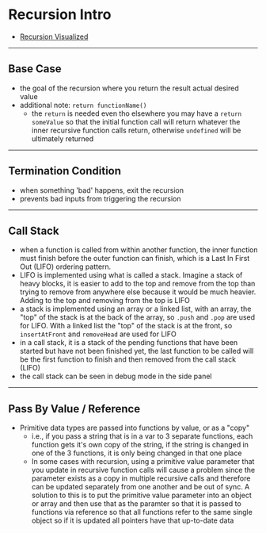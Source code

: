 # Recursion Intro

- [Recursion Visualized](https://visualgo.net/bn/recursion)

---

## Base Case

- the goal of the recursion where you return the result actual desired value
- additional note: `return functionName()`
  - the `return` is needed even tho elsewhere you may have a `return someValue` so that the initial function call will return whatever the inner recursive function calls return, otherwise `undefined` will be ultimately returned

---

## Termination Condition

- when something 'bad' happens, exit the recursion
- prevents bad inputs from triggering the recursion

---

## Call Stack

- when a function is called from within another function, the inner function must finish before the outer function can finish, which is a Last In First Out (LIFO) ordering pattern.
- LIFO is implemented using what is called a stack. Imagine a stack of heavy blocks, it is easier to add to the top and remove from the top than trying to remove from anywhere else because it would be much heavier. Adding to the top and removing from the top is LIFO
- a stack is implemented using an array or a linked list, with an array, the "top" of the stack is at the back of the array, so `.push` and `.pop` are used for LIFO. With a linked list the "top" of the stack is at the front, so `insertAtFront` and `removeHead` are used for LIFO
- in a call stack, it is a stack of the pending functions that have been started but have not been finished yet, the last function to be called will be the first function to finish and then removed from the call stack (LIFO)
- the call stack can be seen in debug mode in the side panel

---

## Pass By Value / Reference

- Primitive data types are passed into functions by value, or as a "copy"
  - i.e., if you pass a string that is in a var to 3 separate functions, each function gets it's own copy of the string, if the string is changed in one of the 3 functions, it is only being changed in that one place
  - In some cases with recursion, using a primitive value parameter that you update in recursive function calls will cause a problem since the parameter exists as a copy in multiple recursive calls and therefore can be updated separately from one another and be out of sync. A solution to this is to put the primitive value parameter into an object or array and then use that as the paramter so that it is passed to functions via reference so that all functions refer to the same single object so if it is updated all pointers have that up-to-date data
